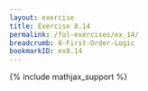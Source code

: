 ```yaml
---
layout: exercise
title: Exercise 8.14
permalink: /fol-exercises/ex_14/
breadcrumb: 8-First-Order-Logic
bookmarkID: ex8.14
---
```


{% include mathjax_support %}

